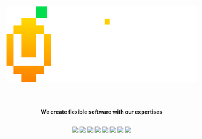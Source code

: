 <div align="center">
  <img src="https://github.com/ultimatelemon/.github/blob/main/images/HQ2.png" alt="UltimateLemon" height="200" />
  
  <br />
  <br />
  <br />
  <br />
  <br />
  <strong>We create flexible software with our expertises</strong>
  <br />
  <br />
  <p>
    <a href="https://laravel.com/" target="_blank"><img src="https://img.shields.io/badge/-Laravel-000?style=for-the-badge&logo=laravel"></a>
    <a href="https://vuejs.org/" target="_blank"><img src="https://img.shields.io/badge/-Vue-000?style=for-the-badge&logo=vue.js"></a>
    <a href="https://kit.svelte.dev/" target="_blank"><img src="https://img.shields.io/badge/-SvelteKit-000?style=for-the-badge&logo=svelte"></a>
    <a href="https://www.typescriptlang.org/" target="_blank"><img src="https://img.shields.io/badge/-TypeScript-000?style=for-the-badge&logo=typescript"></a>
    <a href="https://tailwindcss.com/" target="_blank"><img src="https://img.shields.io/badge/-TailwindCSS-000?style=for-the-badge&logo=tailwindcss"></a>
    <a href="https://expressjs.com/" target="_blank"><img src="https://img.shields.io/badge/-Express-000?style=for-the-badge&logo=express"></a>
    <a href="https://react.dev/" target="_blank"><img src="https://img.shields.io/badge/-React-000?style=for-the-badge&logo=react"></a>
    <a href="https://react.dev/](https://learn.microsoft.com/en-us/dotnet/csharp/tour-of-csharp/" target="_blank"><img src="https://img.shields.io/badge/-csharp-000?style=for-the-badge&logo=csharp"></a>
  </p>
</div>
